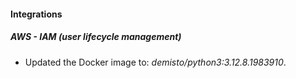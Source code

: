
#### Integrations

##### AWS - IAM (user lifecycle management)

- Updated the Docker image to: *demisto/python3:3.12.8.1983910*.

